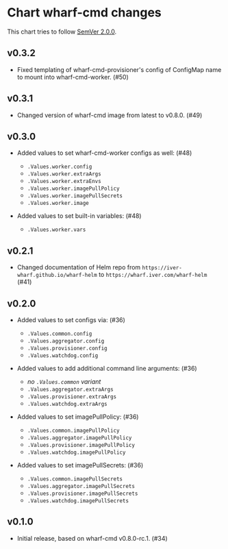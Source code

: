 # Chart wharf-cmd changes

This chart tries to follow [SemVer 2.0.0](https://semver.org/).

<!--
	When composing new changes to this list, try to follow convention.

	Since PR #6 we no longer specify WIP or date per version, in contrast to how
	we operate in our other iver-wharf repos. All changes are published as soon
	as they hit the master branch.

	A good source on conventions can be found here:
	https://changelog.md/
-->

## v0.3.2

- Fixed templating of wharf-cmd-provisioner's config of ConfigMap name to
  mount into wharf-cmd-worker. (#50)

## v0.3.1

- Changed version of wharf-cmd image from latest to v0.8.0. (#49)

## v0.3.0

- Added values to set wharf-cmd-worker configs as well: (#48)

  - `.Values.worker.config`
  - `.Values.worker.extraArgs`
  - `.Values.worker.extraEnvs`
  - `.Values.worker.imagePullPolicy`
  - `.Values.worker.imagePullSecrets`
  - `.Values.worker.image`

- Added values to set built-in variables: (#48)

  - `.Values.worker.vars`

## v0.2.1

- Changed documentation of Helm repo from
  `https://iver-wharf.github.io/wharf-helm` to
  `https://wharf.iver.com/wharf-helm` (#41)

## v0.2.0

- Added values to set configs via: (#36)

  - `.Values.common.config`
  - `.Values.aggregator.config`
  - `.Values.provisioner.config`
  - `.Values.watchdog.config`

- Added values to add additional command line arguments: (#36)

  - *no `.Values.common` variant*
  - `.Values.aggregator.extraArgs`
  - `.Values.provisioner.extraArgs`
  - `.Values.watchdog.extraArgs`

- Added values to set imagePullPolicy: (#36)

  - `.Values.common.imagePullPolicy`
  - `.Values.aggregator.imagePullPolicy`
  - `.Values.provisioner.imagePullPolicy`
  - `.Values.watchdog.imagePullPolicy`

- Added values to set imagePullSecrets: (#36)

  - `.Values.common.imagePullSecrets`
  - `.Values.aggregator.imagePullSecrets`
  - `.Values.provisioner.imagePullSecrets`
  - `.Values.watchdog.imagePullSecrets`

## v0.1.0

- Initial release, based on wharf-cmd v0.8.0-rc.1. (#34)
